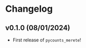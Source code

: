 # Changelog

<!--next-version-placeholder-->

## v0.1.0 (08/01/2024)

- First release of `pycounts_merete`!